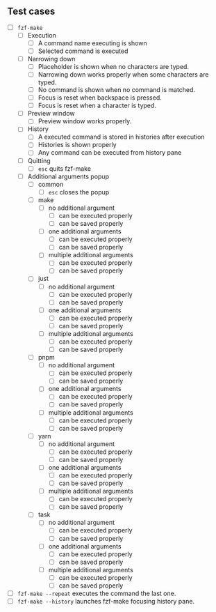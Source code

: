 ## Test cases
- [ ] `fzf-make`
    - [ ] Execution
        - [ ] A command name executing is shown
        - [ ] Selected command is executed
    - [ ] Narrowing down
        - [ ] Placeholder is shown when no characters are typed.
        - [ ] Narrowing down works properly when some characters are typed.
        - [ ] No command is shown when no command is matched.
        - [ ] Focus is reset when backspace is pressed.
        - [ ] Focus is reset when a character is typed.
    - [ ] Preview window
        - [ ] Preview window works properly.
    - [ ] History
        - [ ] A executed command is stored in histories after execution
        - [ ] Histories is shown properly
        - [ ] Any command can be executed from history pane
    - [ ] Quitting
        - [ ] `esc` quits fzf-make
    - [ ] Additional arguments popup
        - [ ] common
            - [ ] `esc` closes the popup
        - [ ] make
            - [ ] no additional argument
                - [ ] can be executed properly
                - [ ] can be saved properly
            - [ ] one additional arguments
                - [ ] can be executed properly
                - [ ] can be saved properly
            - [ ] multiple additional arguments
                - [ ] can be executed properly
                - [ ] can be saved properly
        - [ ] just
            - [ ] no additional argument
                - [ ] can be executed properly
                - [ ] can be saved properly
            - [ ] one additional arguments
                - [ ] can be executed properly
                - [ ] can be saved properly
            - [ ] multiple additional arguments
                - [ ] can be executed properly
                - [ ] can be saved properly
        - [ ] pnpm
            - [ ] no additional argument
                - [ ] can be executed properly
                - [ ] can be saved properly
            - [ ] one additional arguments
                - [ ] can be executed properly
                - [ ] can be saved properly
            - [ ] multiple additional arguments
                - [ ] can be executed properly
                - [ ] can be saved properly
        - [ ] yarn
            - [ ] no additional argument
                - [ ] can be executed properly
                - [ ] can be saved properly
            - [ ] one additional arguments
                - [ ] can be executed properly
                - [ ] can be saved properly
            - [ ] multiple additional arguments
                - [ ] can be executed properly
                - [ ] can be saved properly
        - [ ] task
            - [ ] no additional argument
                - [ ] can be executed properly
                - [ ] can be saved properly
            - [ ] one additional arguments
                - [ ] can be executed properly
                - [ ] can be saved properly
            - [ ] multiple additional arguments
                - [ ] can be executed properly
                - [ ] can be saved properly
- [ ] `fzf-make --repeat` executes the command the last one.
- [ ] `fzf-make --history` launches fzf-make focusing history pane.
